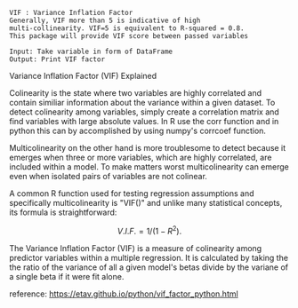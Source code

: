 

    VIF : Variance Inflation Factor
    Generally, VIF more than 5 is indicative of high
    multi-collinearity. VIF=5 is equivalent to R-squared = 0.8.
    This package will provide VIF score between passed variables

    Input: Take variable in form of DataFrame
    Output: Print VIF factor

Variance Inflation Factor (VIF) Explained

Colinearity is the state where two variables are highly correlated and contain similiar information about the variance within a given dataset. To detect colinearity among variables, simply create a correlation matrix and find variables with large absolute values. In R use the corr function and in python this can by accomplished by using numpy's corrcoef function.

Multicolinearity on the other hand is more troublesome to detect because it emerges when three or more variables, which are highly correlated, are included within a model. To make matters worst multicolinearity can emerge even when isolated pairs of variables are not colinear.

A common R function used for testing regression assumptions and specifically multicolinearity is "VIF()" and unlike many statistical concepts, its formula is straightforward:

$$ V.I.F. = 1 / (1 - R^2). $$

The Variance Inflation Factor (VIF) is a measure of colinearity among predictor variables within a multiple regression. It is calculated by taking the the ratio of the variance of all a given model's betas divide by the variane of a single beta if it were fit alone.


reference:
https://etav.github.io/python/vif_factor_python.html
